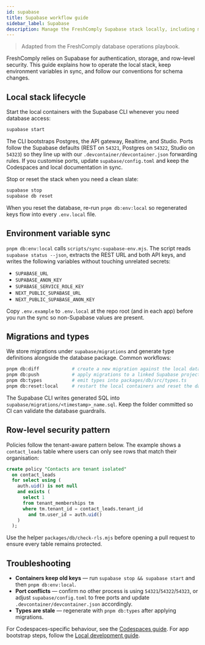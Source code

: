 ```yaml
---
id: supabase
title: Supabase workflow guide
sidebar_label: Supabase
description: Manage the FreshComply Supabase stack locally, including migrations, type generation, and policy patterns.
---
```


> Adapted from the FreshComply database operations playbook.

FreshComply relies on Supabase for authentication, storage, and row-level security. This guide explains how to operate the local stack, keep environment variables in sync, and follow our conventions for schema changes.

## Local stack lifecycle

Start the local containers with the Supabase CLI whenever you need database access:

```bash
supabase start
```

The CLI bootstraps Postgres, the API gateway, Realtime, and Studio. Ports follow the Supabase defaults (REST on `54321`, Postgres on `54322`, Studio on `54323`) so they line up with our `.devcontainer/devcontainer.json` forwarding rules. If you customise ports, update `supabase/config.toml` and keep the Codespaces and local documentation in sync.

Stop or reset the stack when you need a clean slate:

```bash
supabase stop
supabase db reset
```

When you reset the database, re-run `pnpm db:env:local` so regenerated keys flow into every `.env.local` file.

## Environment variable sync

`pnpm db:env:local` calls `scripts/sync-supabase-env.mjs`. The script reads `supabase status --json`, extracts the REST URL and both API keys, and writes the following variables without touching unrelated secrets:

- `SUPABASE_URL`
- `SUPABASE_ANON_KEY`
- `SUPABASE_SERVICE_ROLE_KEY`
- `NEXT_PUBLIC_SUPABASE_URL`
- `NEXT_PUBLIC_SUPABASE_ANON_KEY`

Copy `.env.example` to `.env.local` at the repo root (and in each app) before you run the sync so non-Supabase values are present.

## Migrations and types

We store migrations under `supabase/migrations` and generate type definitions alongside the database package. Common workflows:

```bash
pnpm db:diff            # create a new migration against the local database
pnpm db:push            # apply migrations to a linked Supabase project
pnpm db:types           # emit types into packages/db/src/types.ts
pnpm db:reset:local     # restart the local containers and reset the database
```

The Supabase CLI writes generated SQL into `supabase/migrations/<timestamp>_name.sql`. Keep the folder committed so CI can validate the database guardrails.

## Row-level security pattern

Policies follow the tenant-aware pattern below. The example shows a `contact_leads` table where users can only see rows that match their organisation:

```sql
create policy "Contacts are tenant isolated"
  on contact_leads
  for select using (
    auth.uid() is not null
    and exists (
      select 1
      from tenant_memberships tm
      where tm.tenant_id = contact_leads.tenant_id
        and tm.user_id = auth.uid()
    )
  );
```

Use the helper `packages/db/check-rls.mjs` before opening a pull request to ensure every table remains protected.

## Troubleshooting

- **Containers keep old keys** — run `supabase stop && supabase start` and then `pnpm db:env:local`.
- **Port conflicts** — confirm no other process is using `54321`/`54322`/`54323`, or adjust `supabase/config.toml` to free ports and update `.devcontainer/devcontainer.json` accordingly.
- **Types are stale** — regenerate with `pnpm db:types` after applying migrations.

For Codespaces-specific behaviour, see the [Codespaces guide](../getting-started/codespaces.md). For app bootstrap steps, follow the [Local development guide](../getting-started/local-development.md).
